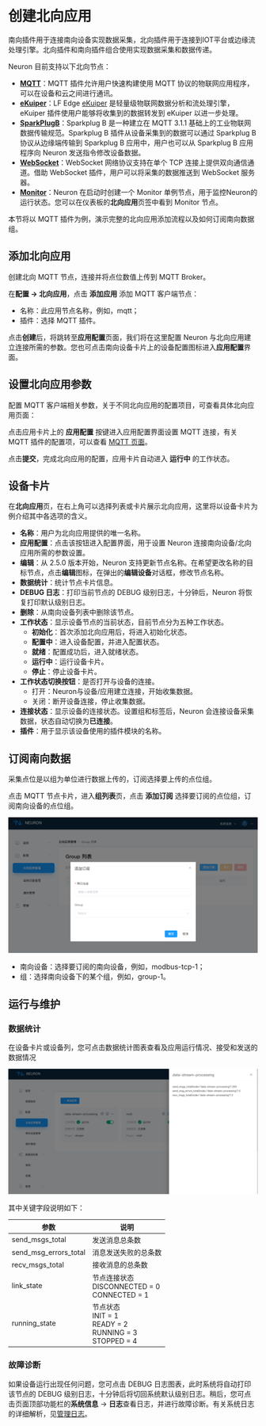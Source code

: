 # 创建北向应用

南向插件用于连接南向设备实现数据采集，北向插件用于连接到IOT平台或边缘流处理引擎。北向插件和南向插件组合使用实现数据采集和数据传递。

Neuron 目前支持以下北向节点：

- **[MQTT](./mqtt/overview.md)**：MQTT 插件允许用户快速构建使用 MQTT 协议的物联网应用程序，可以在设备和云之间进行通讯。
- [**eKuiper**](./ekuiper/overview.md)：LF Edge [eKuiper](https://ekuiper.org/) 是轻量级物联网数据分析和流处理引擎，eKuiper 插件使用户能够将收集到的数据转发到 eKuiper 以进一步处理。
- **[SparkPlugB](./sparkplugb/overview.md)**：Sparkplug B 是一种建立在 MQTT 3.1.1 基础上的工业物联网数据传输规范。Sparkplug B 插件从设备采集到的数据可以通过 Sparkplug B 协议从边缘端传输到 Sparkplug B 应用中，用户也可以从 Sparkplug B 应用程序向 Neuron 发送指令修改设备数据。
- **[WebSocket](./websocket/websocket.md)**：WebSocket 网络协议支持在单个 TCP 连接上提供双向通信通道。借助 WebSocket 插件，用户可以将采集的数据推送到 WebSocket 服务器。
- **[Monitor](./monitor/overview.md)**：Neuron 在启动时创建一个 Monitor 单例节点，用于监控Neuron的运行状态。您可以在仪表板的**北向应用**页签中看到 Monitor 节点。

本节将以 MQTT 插件为例，演示完整的北向应用添加流程以及如何订阅南向数据组。

## 添加北向应用

创建北向 MQTT 节点，连接并将点位数值上传到 MQTT Broker。

在**配置 -> 北向应用**，点击 **添加应用** 添加 MQTT 客户端节点：

* 名称：此应用节点名称，例如，mqtt；
* 插件：选择 MQTT 插件。

点击**创建**后，将跳转至**应用配置**页面，我们将在这里配置 Neuron 与北向应用建立连接所需的参数。您也可点击南向设备卡片上的设备配置图标进入**应用配置**界面。

## 设置北向应用参数

配置 MQTT 客户端相关参数，关于不同北向应用的配置项目，可查看具体北向应用页面：

点击应用卡片上的 **应用配置** 按键进入应用配置界面设置 MQTT 连接，有关 MQTT 插件的配置项，可以查看 [MQTT 页面](./mqtt/overview.md)。

点击**提交**，完成北向应用的配置，应用卡片自动进入 **运行中** 的工作状态。

## 设备卡片

在**北向应用**页，在右上角可以选择列表或卡片展示北向应用，这里将以设备卡片为例介绍其中各选项的含义。

* **名称**：用户为北向应用提供的唯一名称。
* **应用配置**：点击该按钮进入配置界面，用于设置 Neuron 连接南向设备/北向应用所需的参数设置。
* **编辑**：从 2.5.0 版本开始，Neuron 支持更新节点名称。在希望更改名称的目标节点，点击**编辑**图标，在弹出的**编辑设备**对话框，修改节点名称。
* **数据统计**：统计节点卡片信息。
* **DEBUG 日志**：打印当前节点的 DEBUG 级别日志，十分钟后，Neuron 将恢复打印默认级别日志。
* **删除**：从南向设备列表中删除该节点。
* **工作状态**：显示设备节点的当前状态，目前节点分为五种工作状态。
  * **初始化**：首次添加北向应用后，将进入初始化状态。
  * **配置中**：进入设备配置，并进入配置状态。
  * **就绪**：配置成功后，进入就绪状态。
  * **运行中**：运行设备卡片。
  * **停止**：停止设备卡片。
* **工作状态切换按钮**：是否打开与设备的连接。
  * 打开：Neuron与设备/应用建立连接，开始收集数据。
  * 关闭：断开设备连接，停止收集数据。
* **连接状态**：显示设备的连接状态。设置组和标签后，Neuron 会连接设备采集数据，状态自动切换为**已连接**。
* **插件**：用于显示该设备使用的插件模块的名称。

## 订阅南向数据

采集点位是以组为单位进行数据上传的，订阅选择要上传的点位组。

点击 MQTT 节点卡片，进入**组列表**页，点击 **添加订阅** 选择要订阅的点位组，订阅南向设备的点位组。

![subscriptions-add](./assets/subscription-add.png)

* 南向设备：选择要订阅的南向设备，例如，modbus-tcp-1；
* 组：选择南向设备下的某个组，例如，group-1。

## 运行与维护

### 数据统计

在设备卡片或设备列，您可点击数据统计图表查看及应用运行情况、接受和发送的数据情况

![north_statistics](./assets/north_statistics.png)

其中关键字段说明如下：

| 参数                  | 说明                                                         |
| --------------------- | ------------------------------------------------------------ |
| send_msgs_total       | 发送消息总条数                                               |
| send_msg_errors_total | 消息发送失败的总条数                                         |
| recv_msgs_total       | 接收消息的总条数                                             |
| link_state            | 节点连接状态<br />DISCONNECTED = 0<br /> CONNECTED = 1       |
| running_state         | 节点状态 <br />INIT = 1<br />READY = 2<br />RUNNING = 3<br />STOPPED = 4 |

### 故障诊断

如果设备运行出现任何问题，您可点击 DEBUG 日志图表，此时系统将自动打印该节点的 DEBUG 级别日志，十分钟后将切回系统默认级别日志。稍后，您可点击页面顶部功能栏的**系统信息** -> **日志**查看日志，并进行故障诊断。有关系统日志的详细解析，见[管理日志](../../admin/log-management.md)。

